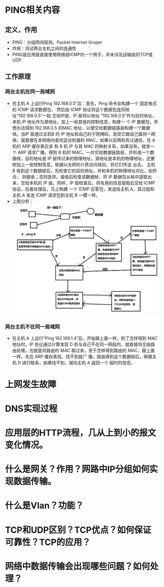 # PING相关内容

## 定义，作用

+ PING：分组网间探测，Packet Internet Groper
+ 作用：测试两台主机之间的连通性
+ PING是应用层直接使用网络层ICMP的一个例子，并未涉及运输层的TCP或UDP
## 工作原理
### 两台主机在同一局域网
+ 在主机 A 上运行Ping 192.168.0.5”后：首先，Ping 命令会构建一个 固定格式的 ICMP 请求数据包， 然后由 ICMP 协议将这个数据包连同地址“192.168.0.5”一起 交给IP层，IP 层将以地址 “192.168.0.5”作为目的地址，本机 IP 地址作为源地址，加上一些其他的控制信息，构建一 个 IP 数据包，并想办法得到 192.168.0.5 的MAC 地址，以便交给数据链路层构建一个数据帧。当IP 层通过主机B 的 IP 地址和自己的子网掩码，发现它跟自己属同一网络，就直接在本网络内查找这台机器的 MAC，如果以前两机有过通信，在 A 机的 ARP 缓存表应该 有 B 机 IP 与其 MAC 的映射关系，如果没有，就发一个 ARP 请求广播，得到 B 机的 MAC，一并交给数据链路层，并形成一个数据帧，目的地址是 IP 层传过来的物理地址，源地址是本机的物理地址，还要附加上一些控制信息，依据以太网的介质访问规则，将它们传送 出去。 主机 B 收到这个数据帧后，先检查它的目的地址，并和本机的物理地址对比，如符合， 则接收；否则丢弃。接收后检查该数据帧，将 IP 数据包从帧中提取出来，交给本机的 IP 层。同样，IP 层检查后，将有用的信息提取后交给 ICMP 协议，后者处理后，马上构建 一个 ICMP 应答包，发送给主机 A，其过程和主机 A 发送 ICMP 请求包到主机 B 一模一样。
+ 上图分析：
![两台主机在同一局域网找MAC地址](https://github.com/geyixin/Trivial-But-Important/blob/master/PING.png)

### 两台主机不在同一局域网
+ 在主机 A 上运行“Ping 192.168.1.4”后，开始跟上面一样，到了怎样得到 MAC 地址时，IP 协议通过计算发现 D 机与自己不在同一网段内，就直接将交由路由处理，也就是将路由的 MAC 取过来，至于怎样得到路由的 MAC，跟上面一样，先在 ARP 缓存表找，找不到就广 播。路由得到这个数据帧后，再跟主机 D 进行联系，如果找不到，就向主机 A 返回一个 超时的信息。


# 上网发生故障

# DNS实现过程

# 应用层的HTTP流程，几从上到小的报文变化情况。

# 什么是网关？作用？网路中IP分组如何实现数据传输。

# 什么是Vlan？功能？

# TCP和UDP区别？TCP优点？如何保证可靠性？TCP的应用？

# 网络中数据传输会出现哪些问题？如何处理？
